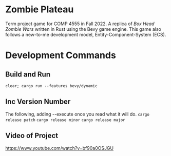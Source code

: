 # Zombie Plateau
Term project game for COMP 4555 in Fall 2022.
A replica of _Box Head Zombie Wars_ written in Rust using the Bevy game engine. This game also follows a new-to-me development model, Entity-Component-System (ECS).


# Development Commands
## Build and Run
`clear; cargo run --features bevy/dynamic`

## Inc Version Number
The following, adding --execute once you read what it will do.
`cargo release patch`
`cargo release minor`
`cargo release major`

## Video of Project
https://www.youtube.com/watch?v=bf90a0OSJGU
